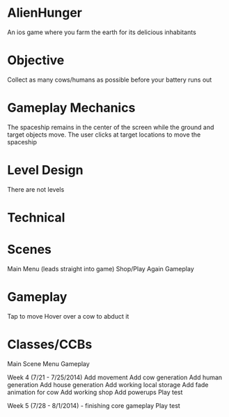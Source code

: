 # AlienHunger
An ios game where you farm the earth for its delicious inhabitants

# Objective
Collect as many cows/humans as possible before your battery runs out

# Gameplay Mechanics

The spaceship remains in the center of the screen while the ground and target objects move.
The user clicks at target locations to move the spaceship

# Level Design

There are not levels

# Technical

# Scenes

Main Menu (leads straight into game)
Shop/Play Again
Gameplay
# Gameplay

Tap to move
Hover over a cow to abduct it


# Classes/CCBs


Main Scene
Menu
Gameplay



Week 4 (7/21 - 7/25/2014)
Add movement
Add cow generation
Add human generation
Add house generation
Add working local storage
Add fade animation for cow
Add working shop
Add powerups
Play test

Week 5 (7/28 - 8/1/2014) - finishing core gameplay
Play test
